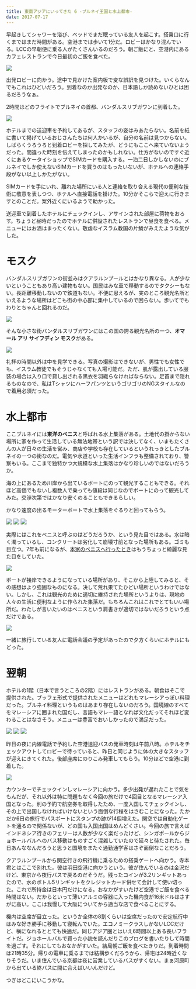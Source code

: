 ```yaml
---
title: 東南アジアにいってきた 6 -ブルネイ王国と水上都市-
date: 2017-07-17
---
```


早起きしてシャワーを浴び、ベッドでまだ眠っている友人を起こす。搭乗口に行くまではまだ時間がある。空港までは歩いて1分だ。ロビーはかなり混んでいる。LCCの早朝便に乗る人がたくさんいるのだろう。朝ご飯にと、空港内にあるカフェレストランで今日最初のご飯を食べた。

![](https://photos.xar.sh/36067694916_b35045ddb6_h.jpg)

出発ロビーに向かう。途中で見かけた案内板で変な誤訳を見つけた。いくらなんでもこれはひどいだろう。到着なのか出発なのか、日本語しか読めないひとは困るだろうなぁ。

2時間ほどのフライトでブルネイの首都、バンダルスリブガワンに到着した。

![](https://photos.xar.sh/36067696826_922cc51df2_h.jpg)

ホテルまでの送迎車を予約してあるが、スタッフの姿はみあたらない。名前を紙に書いて掲げているおじさんたちは何人かいるが、自分の名前は見つからない。しばらくうろうろと到着ロビーを探してみたが、どうにもここへ来ていないようだった。間違った時刻を伝えてしまったのかもしれない。仕方がないのですぐ近くにあるケータイショップでSIMカードを購入する。一泊二日しかしないのにブルネイでしか使えないSIMカードを買うのはもったいないが、ホテルへの連絡手段がない以上しかたがない。

SIMカードを手にいれ、離れた場所にいる人と連絡を取り合える現代の便利な技術に敬意を表しつつ、ホテルへ直接電話を掛けた。10分かそこらで迎えに行きますとのことだ。案外近くにいるようで助かった。

送迎車で到着したホテルにチェックインし、アサインされた部屋に荷物をおろす。ちょうど昼時だったのでホテルに併設されたレストランで昼食を食べる。メニューにはお酒はまったくない。敬虔なイスラム教国の片鱗がみえたような気がした。

# モスク
バンダルスリブガワンの街並みはクアラルンプールとはかなり異なる。人が少ないということもあり高い建物もない。国民はみな車で移動するのでタクシーもない。長距離移動しないので鉄道もない。不便に思えるが、実のところ観光名所といえるような場所はどこも街の中心部に集中しているので困らない。歩いてでもわりとちゃんと回れるのだ。

![](https://photos.xar.sh/35719128520_56df0c14d0_h.jpg)

そんな小さな街バンダルスリブガワンにはこの国の誇る観光名所の一つ、**オマール アリ サイフディン モスク**がある。

![](https://photos.xar.sh/36109650025_c6afcec1dc_h.jpg)

礼拝の時間以外は中を見学できる。写真の撮影はできないが、男性でも女性でも、イスラム教徒でもそうじゃなくても入場可能だ。ただ、肌が露出している服装の場合は入り口で貸し出される黒衣を羽織らなければならない。足首まで隠れるものなので、私はTシャツにハーフパンツというゴリゴリのNGスタイルなので着用必須だった。

# 水上都市
ここブルネイには**東洋のベニス**と呼ばれる水上集落がある。土地代の掛からない場所に家を作って生活している無法地帯という訳では決してなく、いまもたくさんの人が日々の生活を営み、商店や学校も存在しているというれっきとしたブルネイの一つの街なのだ。電気や水道といった生活インフラも整備されており、警察もいる。ここまで独特かつ大規模な水上集落はかなり珍しいのではないだろうか。

海の上にあるため川岸から出ているボートにのって観光することもできる。それほど高価でもないし複数人で乗っても値段は同じなのでボートにのって観光してみた。交渉次第ではかなり安くのることもできるらしい。

かなり速度の出るモーターボートで水上集落をぐるりと回ってもらう。

![](https://photos.xar.sh/35269338424_2b730f25b7_h.jpg)
![](https://photos.xar.sh/35301398983_c5ca7ea30d_h.jpg)
![](https://photos.xar.sh/35940659412_364e9d7e09_h.jpg)

実際にはこれをベニスと呼ぶのはどうだろうか、という見た目ではある。水は暗く濁っているし、コンクリートは劣化して崩壊寸前となった場所もある。ゴミも目立つ。7年も前になるが、[本家のベニスへ行ったとき](https://xar.sh/post/1431849404)はもうちょっと綺麗な見た目をしていた。

![](https://photos.xar.sh/35976130291_45c2504723_h.jpg)

ボートが接岸できるようになっている場所があり、そこから上陸してみると、その感想はより強固なものになる。決して荒れ果てたひどい場所というわけではない。しかし、これは観光のために適切に維持された場所というよりは、現地の人々の生活に便利なように作られた集落だ。もちろんこれはこれでとてもいい場所だ。わたしが言いたいのはベニスという肩書きが適切ではないだろうという点だけである。

![](https://photos.xar.sh/35301428313_ab889c86a0_h.jpg)

一緒に旅行している友人に電話会議の予定があったので夕方くらいにホテルにもどった。

# 翌朝
ホテルの1階（日本で言うところの2階）にはレストランがある。朝食はそこで提供された。ブッフェ形式で提供されたメニューはどれもマレーシアっぽい料理だった。ブルネイ料理というものはあまり存在しないのだろう。国境線のすべてをマレーシアに囲まれた国だし、言語もマレー語となれば文化だってそれほど変わることはなさそう。メニューは豊富でおいしかったので満足だった。

![](https://photos.xar.sh/36109646665_025754e10d_h.jpg)
![](https://photos.xar.sh/36109737815_4458777e5b_b.jpg)
![](https://photos.xar.sh/36109733875_6243c1e75a_b.jpg)

昨日の夜に内線電話で予約した空港送迎バスの発車時刻は午前八時。ホテルをチェックアウトしてロビーで待っていると、昨日と同じように体の大きなスタッフが迎えにきてくれた。後部座席にのりこみ発車してもらう。10分ほどで空港に到着した。

![](https://photos.xar.sh/35940236592_92a204b910_h.jpg)

カウンターでチェックインしマレーシアに向かう。多少出発が遅れたことで気をもんだが、それ以外は特に問題もなく今回の旅だけで4回目となるマレーシア入国となった。別の予約で航空券を取得したため、一度入国してチェックインし、その上で出国しなければいけないという面倒な行程をはさむことになった。たかだか6日の旅行でパスポートにスタンプの跡が14個増えた。関空では自動化ゲートを通るので関係ないが、どの国も入国出国はめんどくさい。今回の旅で言えばインドネシア行きのフェリーは人数が少なく楽だったけど、シンガポールからジョホールバルへのバス移動はものすごく混雑していたので延々と待たされた。毎日あんななんだろうと思うと国境をまたぐ通勤通学客はさぞ面倒なことだろう。

クアラルンプールから関空行きの飛行機に乗るための搭乗ゲートへ向かう。寺本君とはここで別れた。彼は羽田空港に向かうという。彼が住んでいるのは金沢だけど、東京から夜行バスで戻るのだそうだ。残ったコインが3.2リンギットあったので、水のボトル5リンギットをクレジットカード併せて会計して使い切った。これで所持金は日本円だけになる。おなかがすいたけど空港でご飯を食べる時間はない。だからといって薄いアルミの容器に入った機内食が16米ドルはさすがに高い。ここは我慢して大阪についてから適当な店で食べることにする。

機内は空席が目立った。というか全体の8割くらいは空席だったので安定航行中はみな好き勝手に移動して寝転んでいた。エコノミークラスしかないLCCだけど、横になれるととても快適だ。同じアジア圏とはいえ6時間以上ある長いフライトだ。ジョホールバルで買った小説を読んだりこのブログを書いたりして時間を過ごす。それにしてもおなかがすいた。結局朝ご飯を食べたきりだ。到着時間は21時35分。帰りの電車に乗るまでは結構歩くだろうから、帰宅は24時近くなりそうだ。いま住んでいる京都は夜に営業しているバスがすくない。まぁ河原町から出ている終バスに間に合えばいいんだけど。

つぎはどこにいこうかな。
